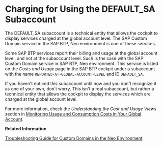 <!-- loioc351a6eedf2e4ff0a0f28f3ed5859193 -->

# Charging for Using the DEFAULT\_SA Subaccount

The DEFAULT\_SA subaccount is a technical entity that allows the cockpit to display services charged at the global account level. The SAP Custom Domain service in the SAP BTP, Neo environment is one of these services.

Some SAP BTP services report their billing and usage at the global account level, and not at the subaccount level. Such is the case with the SAP Custom Domain service in SAP BTP, Neo environment. This service is listed on the *Costs and Usage* page in the SAP BTP cockpit under a subaccount with the name `REPORTED-AT-GLOBAL-ACCOUNT-LEVEL` and ID `DEFAULT_SA`.

If you haven't noticed this subaccount until now and you don't recognize it as one of your own, don't worry. This isn't a real subaccount, but rather a technical entity that allows the cockpit to display the services which are charged at the global account level.

For more information, check the *Understanding the Cost and Usage Views* section in [Monitoring Usage and Consumption Costs in Your Global Account](https://help.sap.com/docs/btp/sap-btp-neo-environment/monitoring-usage-and-consumption-costs-in-your-global-account?version=Cloud#understanding-the-cost-and-usage-views).

**Related Information**  


[Troubleshooting Guide for Custom Domains in the Neo Environment](troubleshooting-guide-for-custom-domains-in-the-neo-environment-216e0ed.md "Use this troubleshooting guide to quickly identify and resolve issues with custom domains in the SAP BTP, Neo environment.")

